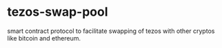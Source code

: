# tezos-swap-pool
smart contract protocol to facilitate swapping of tezos with other cryptos like bitcoin and ethereum.
